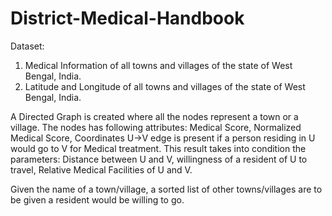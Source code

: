 # District-Medical-Handbook

Dataset:
1. Medical Information of all towns and villages of the state of West Bengal, India.
2. Latitude and Longitude of all towns and villages of the state of West Bengal, India.

A Directed Graph is created where all the nodes represent a town or a village. The nodes has following attributes: Medical Score, Normalized Medical Score, Coordinates
U->V edge is present if a person residing in U would go to V for Medical treatment. This result takes into condition the parameters: Distance between U and V, willingness of a resident of U to travel, Relative Medical Facilities of U and V.

Given the name of a town/village, a sorted list of other towns/villages are to be given a resident would be willing to go.

